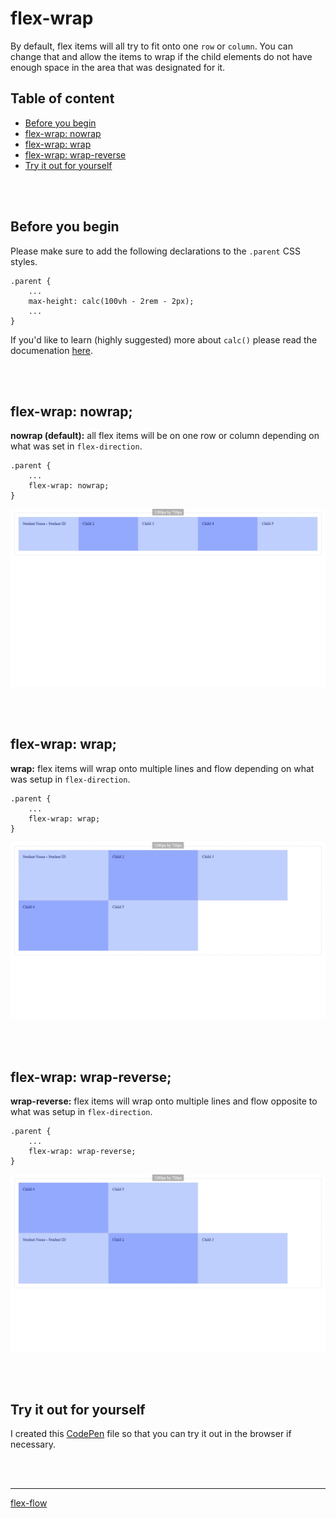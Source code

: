 # flex-wrap
By default, flex items will all try to fit onto one `row` or `column`. You can change that and allow the items to wrap if the child elements do not have enough space in the area that was designated for it.

## Table of content
* [Before you begin](#before-you-begin)
* [flex-wrap: nowrap](#flex-wrap-nowrap)
* [flex-wrap: wrap](#flex-wrap-wrap)
* [flex-wrap: wrap-reverse](#flex-wrap-wrap-reverse)
* [Try it out for yourself](#try-it-out-for-yourself)

<p><br /><br /></p>

## Before you begin
Please make sure to add the following declarations to the `.parent` CSS styles.
```
.parent {
    ...
    max-height: calc(100vh - 2rem - 2px);
    ...
}
```

If you'd like to learn (highly suggested) more about `calc()` please read the documenation [here](https://developer.mozilla.org/en-US/docs/Web/CSS/calc).

<p><br /><br /></p>

## flex-wrap: nowrap;
**nowrap (default):** all flex items will be on one row or column depending on what was set in `flex-direction`.
```
.parent {
    ...
    flex-wrap: nowrap;
}
```
![flex-wrap: nowrap;](./screenshots/01%20-%20flex-wrap_nowrap.png)

<p><br /><br /></p>

## flex-wrap: wrap;
**wrap:** flex items will wrap onto multiple lines and flow depending on what was setup in `flex-direction`.
```
.parent {
    ...
    flex-wrap: wrap;
}
```
![flex-wrap: wrap;](./screenshots/00%20-%20flex-wrap_wrap.png)

<p><br /><br /></p>

## flex-wrap: wrap-reverse;
**wrap-reverse:** flex items will wrap onto multiple lines and flow opposite to what was setup in `flex-direction`.
```
.parent {
    ...
    flex-wrap: wrap-reverse;
}
```
![flex-wrap: wrap-reverse;](./screenshots/02%20-%20flex-wrap_wrap-reverse.png)

<p><br /><br /></p>

## Try it out for yourself
I created this <a href="https://codepen.io/ccucalon/pen/bGQXBbj" target="_blank">CodePen</a> file so that you can try it out in the browser if necessary.

<p><br /><br /></p>

- - -

[flex-flow](./../03-flex-flow/)